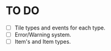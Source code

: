 # TO DO
- [ ] Tile types and events for each type.
- [ ] Error/Warning system.
- [ ] Item's and Item types. 
